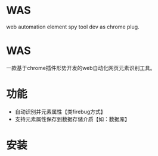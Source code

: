 WAS
===

web automation element spy tool dev as chrome plug.



WAS
===
一款基于chrome插件形势开发的web自动化网页元素识别工具。

功能
====
* 自动识别并元素属性【类firebug方式】
* 支持元素属性保存到数据存储介质【如：数据库】

安装
====
